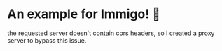 # An example for Immigo! 🔨

the requested server doesn't contain cors headers, so I created a proxy server to bypass this issue.
